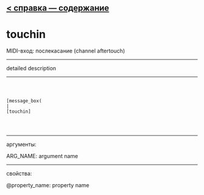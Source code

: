 [< справка — содержание](ceammc_lib.html)
---

# touchin


MIDI-вход: послекасание (channel aftertouch)

---

detailed description
<br>


---


```



[message_box(                                 
|
[touchin]


            
```

---
аргументы:

ARG_NAME: argument name<br>

---
свойства:

@property_name: property name<br>


